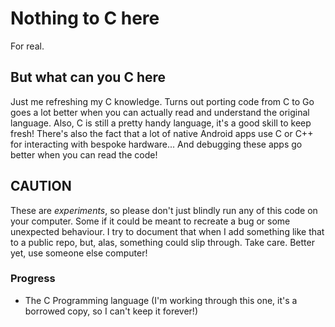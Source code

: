 # Nothing to C here
For real.

## But what can you C here

Just me refreshing my C knowledge. Turns out porting code from C to Go goes a lot better when you can actually read and understand the original language. Also, C is still a pretty handy language, it's a good skill to keep fresh! There's also the fact that a lot of native Android apps use C or C++ for interacting with bespoke hardware... And debugging these apps go better when you can read the code!

## CAUTION

These are _experiments_, so please don't just blindly run any of this code on your computer. Some if it could be meant to recreate a bug or some unexpected behaviour. I try to document that when I add something like that to a public repo, but, alas, something could slip through. Take care. Better yet, use someone else computer!

### Progress
- The C Programming language
  (I'm working through this one, it's a borrowed copy, so I can't keep it forever!)
